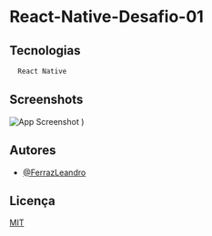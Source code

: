 
# React-Native-Desafio-01


## Tecnologias

```bash
  React Native
```


## Screenshots
![App Screenshot](https://user-images.githubusercontent.com/85909017/201960681-634eeb35-d4ee-4825-84e0-ccc25651d3a6.png)
)





## Autores

- [@FerrazLeandro](https://github.com/FerrazLeandro)


## Licença

[MIT](https://choosealicense.com/licenses/mit/)



